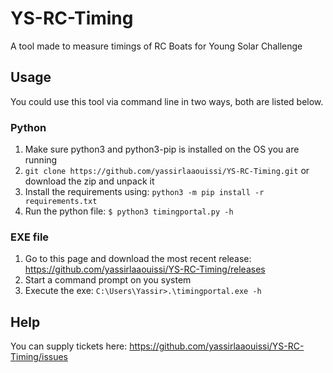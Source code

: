 # YS-RC-Timing
A tool made to measure timings of RC Boats for Young Solar Challenge

## Usage
You could use this tool via command line in two ways, both are listed below.


### Python
1. Make sure python3 and python3-pip is installed on the OS you are running
2. `git clone https://github.com/yassirlaaouissi/YS-RC-Timing.git` or download the zip and unpack it
2. Install the requirements using: `python3 -m pip install -r requirements.txt`
3. Run the python file: `$ python3 timingportal.py -h`

### EXE file

1. Go to this page and download the most recent release: https://github.com/yassirlaaouissi/YS-RC-Timing/releases
2. Start a command prompt on you system
3. Execute the exe: `C:\Users\Yassir>.\timingportal.exe -h`

## Help
You can supply tickets here: https://github.com/yassirlaaouissi/YS-RC-Timing/issues